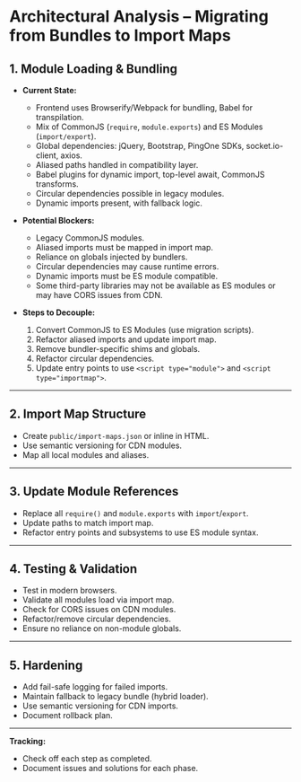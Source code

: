 # Architectural Analysis – Migrating from Bundles to Import Maps

## 1. Module Loading & Bundling
- **Current State:**
  - Frontend uses Browserify/Webpack for bundling, Babel for transpilation.
  - Mix of CommonJS (`require`, `module.exports`) and ES Modules (`import/export`).
  - Global dependencies: jQuery, Bootstrap, PingOne SDKs, socket.io-client, axios.
  - Aliased paths handled in compatibility layer.
  - Babel plugins for dynamic import, top-level await, CommonJS transforms.
  - Circular dependencies possible in legacy modules.
  - Dynamic imports present, with fallback logic.

- **Potential Blockers:**
  - Legacy CommonJS modules.
  - Aliased imports must be mapped in import map.
  - Reliance on globals injected by bundlers.
  - Circular dependencies may cause runtime errors.
  - Dynamic imports must be ES module compatible.
  - Some third-party libraries may not be available as ES modules or may have CORS issues from CDN.

- **Steps to Decouple:**
  1. Convert CommonJS to ES Modules (use migration scripts).
  2. Refactor aliased imports and update import map.
  3. Remove bundler-specific shims and globals.
  4. Refactor circular dependencies.
  5. Update entry points to use `<script type="module">` and `<script type="importmap">`.

---

## 2. Import Map Structure
- Create `public/import-maps.json` or inline in HTML.
- Use semantic versioning for CDN modules.
- Map all local modules and aliases.

---

## 3. Update Module References
- Replace all `require()` and `module.exports` with `import`/`export`.
- Update paths to match import map.
- Refactor entry points and subsystems to use ES module syntax.

---

## 4. Testing & Validation
- Test in modern browsers.
- Validate all modules load via import map.
- Check for CORS issues on CDN modules.
- Refactor/remove circular dependencies.
- Ensure no reliance on non-module globals.

---

## 5. Hardening
- Add fail-safe logging for failed imports.
- Maintain fallback to legacy bundle (hybrid loader).
- Use semantic versioning for CDN imports.
- Document rollback plan.

---

**Tracking:**
- Check off each step as completed.
- Document issues and solutions for each phase.
